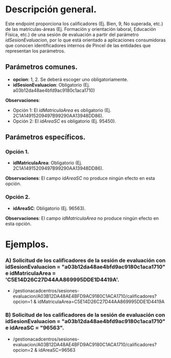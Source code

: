
# Descripción general.

Este endpoint proporciona los calificadores (Ej. Bien, 9, No superada, etc.) de las matrículas-áreas (Ej. Formación y orientación laboral, Educación Física, etc.) de una sesión de evaluación a partir del parámetro *idSesionEvaluacion*, por lo que está orientado a aplicaciones consumidoras que conocen identificadores internos de Pincel de las entidades que representan los parámetros.

## Parámetros comunes.

* **opcion**: 1, 2. Se deberá escoger uno obligatoriamente.
* **idSesionEvaluacion**: Obligatorio (Ej. a03b12da48ae4bfd9ac9180c1aca1710)

**Observaciones**:
* Opción 1: El *idMatriculaArea* es obligatorio (Ej. 2C1A14915209497B99290AA13948DD86).
* Opción 2: El *idAreaSC* es obligatorio (Ej. 95450).

## Parámetros específicos.

### Opción 1.
* **idMatriculaArea**: Obligatorio (Ej. 2C1A14915209497B99290AA13948DD86).

**Observaciones**: El campo *idAreaSC* no produce ningún efecto en esta opción.

### Opción 2.
* **idAreaSC**: Obligatorio (Ej. 96563).

**Observaciones**: El campo *idMatriculaArea* no produce ningún efecto en esta opción.

# Ejemplos.
### A) Solicitud de los calificadores de la sesión de evaluación con idSesionEvaluacion = "a03b12da48ae4bfd9ac9180c1aca1710" e idMatriculaArea = 'C5E14D26C27D44AA869995DDE1D4419A'.
* /gestionacadcentros/sesiones-evaluacion/A03B12DA48AE4BFD9AC9180C1ACA1710/calificadores?opcion=1 & idMatriculaArea=C5E14D26C27D44AA869995DDE1D4419A

### B) Solicitud de los calificadores de la sesión de evaluación con idSesionEvaluacion = "a03b12da48ae4bfd9ac9180c1aca1710" e idAreaSC = "96563".
* /gestionacadcentros/sesiones-evaluacion/A03B12DA48AE4BFD9AC9180C1ACA1710/calificadores?opcion=2 & idAreaSC=96563
